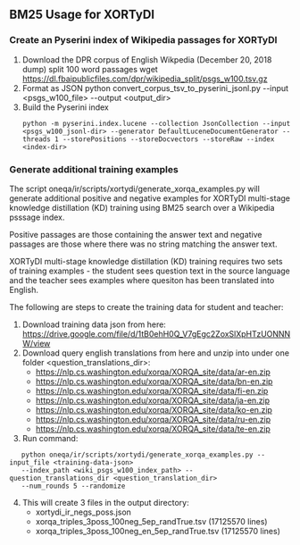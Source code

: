 ## BM25 Usage for XORTyDI

### Create an Pyserini index of Wikipedia passages for XORTyDI

1. Download the DPR corpus of English Wikpedia (December 20, 2018 dump) split 100 word passages 
   wget https://dl.fbaipublicfiles.com/dpr/wikipedia_split/psgs_w100.tsv.gz
2. Format as JSON
    python convert_corpus_tsv_to_pyserini_jsonl.py --input <psgs_w100_file> --output <output_dir>
3. Build the Pyserini index
   ```
   python -m pyserini.index.lucene --collection JsonCollection --input <psgs_w100_jsonl-dir> --generator DefaultLuceneDocumentGenerator --threads 1 --storePositions --storeDocvectors --storeRaw --index <index-dir>
   ```
### Generate additional training examples
The script oneqa/ir/scripts/xortydi/generate_xorqa_examples.py will generate additional positive and negative examples for XORTyDI multi-stage knowledge distillation (KD) training using BM25 search over a Wikipedia psssage index.

Positive passages are those containing the answer text and negative passages are those where there 
was no string matching the answer text. 

XORTyDI multi-stage knowledge distillation (KD) training requires two sets of training examples - the student sees question text in the source language and the teacher sees examples where quesiton has been translated into English. 

The following are steps to create the training data for student and teacher:

1. Download training data json from here: https://drive.google.com/file/d/1tB0ehH0Q_V7gEgc2ZoxSlXpHTzUONNNW/view
2. Download query english translations from here and unzip into under one folder <question_translations_dir>: 
   - https://nlp.cs.washington.edu/xorqa/XORQA_site/data/ar-en.zip
   - https://nlp.cs.washington.edu/xorqa/XORQA_site/data/bn-en.zip
   - https://nlp.cs.washington.edu/xorqa/XORQA_site/data/fi-en.zip
   - https://nlp.cs.washington.edu/xorqa/XORQA_site/data/ja-en.zip
   - https://nlp.cs.washington.edu/xorqa/XORQA_site/data/ko-en.zip
   - https://nlp.cs.washington.edu/xorqa/XORQA_site/data/ru-en.zip
   - https://nlp.cs.washington.edu/xorqa/XORQA_site/data/te-en.zip
3. Run command:
```shell
   python oneqa/ir/scripts/xortydi/generate_xorqa_examples.py --input_file <training-data-json>
   --index_path <wiki_psgs_w100_index_path> --question_translations_dir <question_translation_dir>
   --num_rounds 5 --randomize 
```
4. This will create 3 files in the output directory:
   - xortydi_ir_negs_poss.json
   - xorqa_triples_3poss_100neg_5ep_randTrue.tsv (17125570 lines)
   - xorqa_triples_3poss_100neg_en_5ep_randTrue.tsv (17125570 lines)


